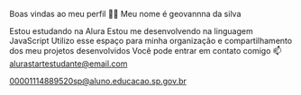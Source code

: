 Boas vindas ao meu perfil 💙💙
Meu nome é geovannna da silva

Estou estudando na Alura
Estou me desenvolvendo na linguagem JavaScript
Utilizo esse espaço para minha organização e compartilhamento dos meu projetos desenvolvidos
Você pode entrar em contato comigo 📫
alurastartestudante@email.com

00001114889520sp@aluno.educacao.sp.gov.br
